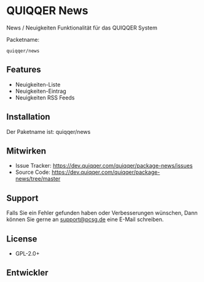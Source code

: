 QUIQQER News
========

News / Neuigkeiten Funktionalität für das QUIQQER System

Packetname:

    quiqqer/news


Features
--------

- Neuigkeiten-Liste
- Neuigkeiten-Eintrag
- Neuigkeiten RSS Feeds

Installation
------------

Der Paketname ist: quiqqer/news


Mitwirken
----------

- Issue Tracker: https://dev.quiqqer.com/quiqqer/package-news/issues
- Source Code: https://dev.quiqqer.com/quiqqer/package-news/tree/master


Support
-------

Falls Sie ein Fehler gefunden haben oder Verbesserungen wünschen,
Dann können Sie gerne an support@pcsg.de eine E-Mail schreiben.


License
-------

- GPL-2.0+

Entwickler
--------
